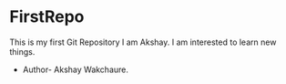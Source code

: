 # FirstRepo
This is my first Git Repository
I am Akshay. I am interested to learn new things. 
- Author- Akshay Wakchaure.
